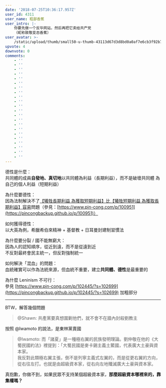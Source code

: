 ```yaml
---
date: '2018-07-25T10:36:17.957Z'
user_id: 4311
user_name: 粗鄙香蕉
user_intro: |-
    你要先做一个反华网站，然后再把它卖给共产党
    （昵称致敬变态香蕉）
user_avatar: >-
    /static/upload/thumb/small50-u-thumb-43113d67d3d8bd0a0af7e6cb3f92b71d50154241b5f1.png
upvote: 4
downvote: 0
comments:
    - ''
    - ''
    - ''
    - ''
    - ''
    - ''
    - ''
    - ''
    - ''
    - ''
    - ''
    - ''
    - ''
    - ''
    - ''
    - ''
    - ''
    - ''
    - ''
    - ''
    - ''
    - ''
---
```


德性是什麼：  
共同體的成員**自發地、真切地**以共同體為利益（長期利益），而不是破壞共同體 為自己的個人利益（短期利益）

為什麼要德性：  
因為法制解決不了<u>【犧牲長期利益 為獲取短期利益】比【犧牲短期利益 為獲取長期利益】容易</u>問題（參見：[https://www.pin-cong.com/p/100951](https://pincongbackup.github.io/p/100951)）

如何獲得德性：  
以大英為例，希臘希伯來精神 + 基督教 + 日耳曼封建制習慣法

為什麼要分裂 / 國不能無窮大：  
因為人的認知順序，從近到遠，而不是從遠到近  
不反對最終會民主統一，但反對強制統一

如何解決「混血」的問題：  
血統確實可以作為法統來源，但血統不重要，建立**共同體、德性**是最重要的

為什麼 Leninism 不可行：  
參見 [https://www.pin-cong.com/p/102445/?s=102699](https://pincongbackup.github.io/p/102445/?s=102699) 加粗部分

---

BTW，解答幾個問題

> @Shawn: 共產黨要真想圍剿他們，就不會不在牆內封殺劉教主

按照 @Iwamoto 的說法，是東林黨賣國

> @Iwamoto: 而「諸夏」是一種極右翼的民族發明理論。劉仲敬在他的《大蜀民國約法》裡提到：「大蜀民國是麥卡錫主義土鱉國，代表廣大土豪與資本家。  
> 我反對此類極右翼主張，倒不是列寧主義式左翼的，而是從更右翼的方向，從右往左打。也就是由超級資本家，從右向左地殲滅廣大土豪與資本家。

真抱歉，你做不到，如果民眾不支持某個超級資本家，**那麼超級資本哪裡來的，靠集權嗎？**
